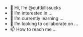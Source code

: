 - 👋 Hi, I’m @cuttkillssucks
- 👀 I’m interested in ...
- 🌱 I’m currently learning ...
- 💞️ I’m looking to collaborate on ...
- 📫 How to reach me ...

<!---
cuttkillssucks/cuttkillssucks is a ✨ special ✨ repository because its `README.md` (this file) appears on your GitHub profile.
You can click the Preview link to take a look at your changes.
--->
